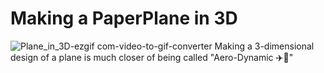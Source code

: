 # Making a PaperPlane in 3D
![Plane_in_3D-ezgif com-video-to-gif-converter](https://github.com/GopalDwivedii/Making_PaperPlanein3D_/assets/86095039/2004f732-e909-4978-94dc-20403daa5eec)
Making a 3-dimensional design of a plane is much closer of being called "Aero-Dynamic ✈️💨"
